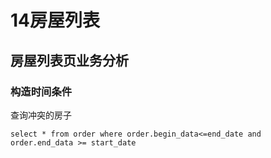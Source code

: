 # 14房屋列表

## 房屋列表页业务分析





### 构造时间条件

查询冲突的房子

```
select * from order where order.begin_data<=end_date and order.end_data >= start_date
```

